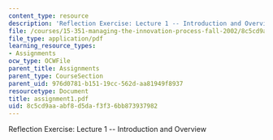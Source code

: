 ```yaml
---
content_type: resource
description: 'Reflection Exercise: Lecture 1 -- Introduction and Overview'
file: /courses/15-351-managing-the-innovation-process-fall-2002/8c5cd9aaabf8d5daf3f36bb873937982_assignment1.pdf
file_type: application/pdf
learning_resource_types:
- Assignments
ocw_type: OCWFile
parent_title: Assignments
parent_type: CourseSection
parent_uid: 976d0781-b151-19cc-562d-aa81949f8937
resourcetype: Document
title: assignment1.pdf
uid: 8c5cd9aa-abf8-d5da-f3f3-6bb873937982
---
```

Reflection Exercise: Lecture 1 -- Introduction and Overview

